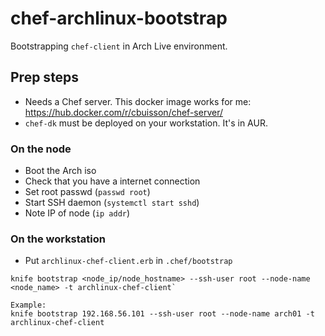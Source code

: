 # chef-archlinux-bootstrap

Bootstrapping `chef-client` in Arch Live environment.

## Prep steps

* Needs a Chef server. This docker image works for me: https://hub.docker.com/r/cbuisson/chef-server/
* `chef-dk` must be deployed on your workstation. It's in AUR.

### On the node

* Boot the Arch iso
* Check that you have a internet connection
* Set root passwd (`passwd root`)
* Start SSH daemon (`systemctl start sshd`)
* Note IP of node (`ip addr`)


### On the workstation

* Put `archlinux-chef-client.erb` in `.chef/bootstrap`

```
knife bootstrap <node_ip/node_hostname> --ssh-user root --node-name <node_name> -t archlinux-chef-client`

Example:
knife bootstrap 192.168.56.101 --ssh-user root --node-name arch01 -t archlinux-chef-client
```
